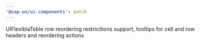 ```yaml
---
'@sap-ux/ui-components': patch
---
```


UIFlexiblaTeble row reordering restricitions support, tooltips for cell and row headers and reordering actions

